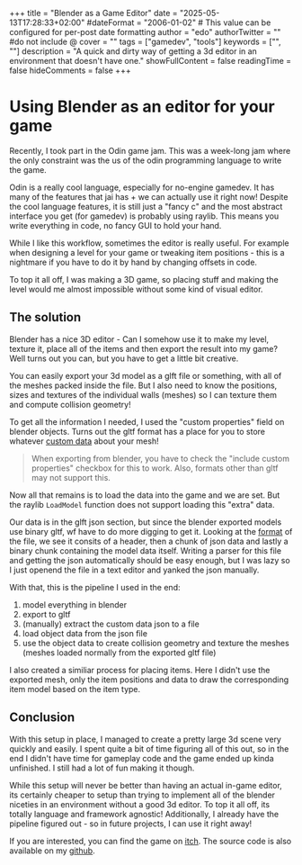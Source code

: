 +++
title = "Blender as a Game Editor"
date = "2025-05-13T17:28:33+02:00"
#dateFormat = "2006-01-02" # This value can be configured for per-post date formatting
author = "edo"
authorTwitter = "" #do not include @
cover = ""
tags = ["gamedev", "tools"]
keywords = ["", ""]
description = "A quick and dirty way of getting a 3d editor in an environment that doesn't have one."
showFullContent = false
readingTime = false
hideComments = false
+++

# Using Blender as an editor for your game

Recently, I took part in the Odin game jam.
This was a week-long jam where the only constraint was the us of the odin programming language to write the game.

Odin is a really cool language, especially for no-engine gamedev. 
It has many of the features that jai has + we can actually use it right now!
Despite the cool language features, it is still just a "fancy c" and the most abstract interface you get (for gamedev) is probably using raylib. 
This means you write everything in code, no fancy GUI to hold your hand. 

While I like this workflow, sometimes the editor is really useful.
For example when designing a level for your game or tweaking item positions - this is a nightmare if you have to do it by hand by changing offsets in code.

To top it all off, I was making a 3D game, so placing stuff and making the level would me almost impossible without some kind of visual editor.

## The solution

Blender has a nice 3D editor - Can I somehow use it to make my level, texture it, place all of the items and then export the result into my game?
Well turns out you can, but you have to get a little bit creative.

You can easily export your 3d model as a glft file or something, with all of the meshes packed inside the file.
But I also need to know the positions, sizes and textures of the individual walls (meshes) so I can texture them and compute collision geometry!

To get all the information I needed, I used the "custom properties" field on blender objects.
Turns out the gltf format has a place for you to store whatever [custom data](https://registry.khronos.org/glTF/specs/2.0/glTF-2.0.html#reference-extras) about your mesh!

> When exporting from blender, you have to check the "include custom properties" checkbox for this to work.
> Also, formats other than gltf may not support this.

Now all that remains is to load the data into the game and we are set.
But the raylib `LoadModel` function does not support loading this "extra" data.

Our data is in the glft json section, but since the blender exported models use binary gltf, wf have to do more digging to get it.
Looking at the [format](https://registry.khronos.org/glTF/specs/2.0/glTF-2.0.html#glb-file-format-specification) of the file, we see it consits of a header, then a chunk of json data and lastly a binary chunk containing the model data itself.
Writing a parser for this file and getting the json automatically should be easy enough, but I was lazy so I just openend the file in a text editor and yanked the json manually.

With that, this is the pipeline I used in the end:
1. model everything in blender
2. export to gltf
3. (manually) extract the custom data json to a file
4. load object data from the json file
5. use the object data to create collision geometry and texture the meshes (meshes loaded normally from the exported gltf file)

I also created a similiar process for placing items. 
Here I didn't use the exported mesh, only the item positions and data to draw the corresponding item model based on the item type.

## Conclusion

With this setup in place, I managed to create a pretty large 3d scene very quickly and easily.
I spent quite a bit of time figuring all of this out, so in the end I didn't have time for gameplay code and the game ended up kinda unfinished.
I still had a lot of fun making it though.

While this setup will never be better than having an actual in-game editor, its certainly cheaper to setup than trying to implement all of the blender niceties in an environment without a good 3d editor.
To top it all off, its totally language and framework agnostic!
Additionally, I already have the pipeline figured out - so in future projects, I can use it right away!

If you are interested, you can find the game on [itch](https://ddcveng.itch.io/elbow-grease). The source code is also available on my [github](https://github.com/ddcveng/ElbowGrease/tree/main).
